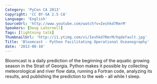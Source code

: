 ```yaml
---
Category: 'PyCon CA 2013'
Copyright: 'CC BY-SA 2.5 CA'
Language: 'English'
SourceUrl: 'http://www.youtube.com/watch?v=Ieshkd7RmrM'
Speakers: [Doug Latornell]
Tags: [lightning talk]
ThumbnailUrl: 'http://i1.ytimg.com/vi/Ieshkd7RmrM/hqdefault.jpg'
Title: 'Bloomcast - Python Facilitating Operational Oceanography'
date: '2013-08-10'
---
```

Bloomcast is a daily prediction of the beginning of the aquatic growing season in the Strait of Georgia. Python makes it possible by collecting meteorological and river flow data, running a Fortran code, analyzing its results, and publishing the prediction to the web - all while I sleep.
